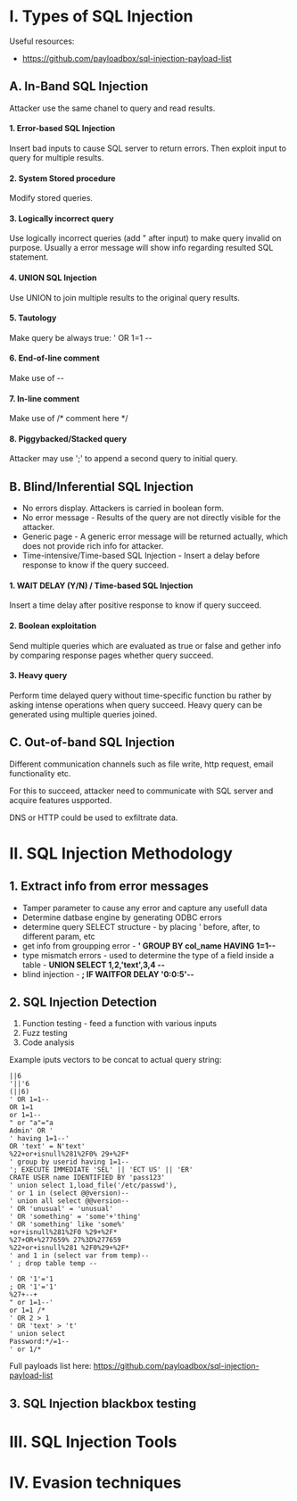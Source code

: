 # I. Types of SQL Injection
Useful resources:
- https://github.com/payloadbox/sql-injection-payload-list

## A. In-Band SQL Injection
Attacker use the same chanel to query and read results.

#### 1. Error-based SQL Injection
Insert bad inputs to cause SQL server to return errors. Then exploit input to query for multiple results.

#### 2. System Stored procedure
Modify stored queries.

#### 3. Logically incorrect query
Use logically incorrect queries (add " after input) to make query invalid on purpose. Usually a error message will show info regarding resulted SQL statement.

#### 4. UNION SQL Injection
Use UNION to join multiple results to the original query results.

#### 5. Tautology
Make query be always true: ' OR 1=1 --

#### 6. End-of-line comment
Make use of --

#### 7. In-line comment
Make use of /* comment here \*/

#### 8. Piggybacked/Stacked query
Attacker may use ';' to append a second query to initial query.

## B.  Blind/Inferential SQL Injection
- No errors display. Attackers is carried in boolean form.
- No error message - Results of the query are not directly visible for the attacker.
- Generic page - A generic error message will be returned actually, which does not provide rich info for attacker.
- Time-intensive/Time-based SQL Injection - Insert a delay before response to know if the query succeed. 

#### 1. WAIT DELAY (Y/N) / Time-based SQL Injection
Insert a time delay after positive response to know if query succeed.

#### 2. Boolean exploitation
Send multiple queries which are evaluated as true or false and gether info by comparing response pages whether query succeed.

#### 3. Heavy query
Perform time delayed query without time-specific function bu rather by asking intense operations when query succeed. Heavy query can be generated using multiple queries joined.


## C. Out-of-band SQL Injection
Different communication channels such as file write, http request, email functionality etc.

For this to succeed, attacker need to communicate with SQL server and acquire features uspported.

DNS or HTTP could be used to exfiltrate data.

# II. SQL Injection Methodology

## 1. Extract info from error messages
- Tamper parameter to cause any error and capture any usefull data
- Determine datbase engine by generating ODBC errors
- determine query SELECT structure - by placing ' before, after, to different param, etc
- get info from groupping error - **' GROUP BY col_name HAVING 1=1--**
- type mismatch errors - used to determine the type of a field inside a table - **UNION SELECT 1,2,'text',3,4 --**
- blind injection - **; IF <condition> WAITFOR DELAY '0:0:5'--**

## 2. SQL Injection Detection
1. Function testing - feed a function with various inputs
2. Fuzz testing
3. Code analysis

Example iputs vectors to be concat to actual query string:
```
||6 
'||'6 
(||6) 
' OR 1=1--
OR 1=1 
or 1=1--
" or "a"="a 
Admin' OR ' 
' having 1=1--' 
OR 'text' = N'text'
%22+or+isnull%281%2F0% 29+%2F*
' group by userid having 1=1--
'; EXECUTE IMMEDIATE 'SEL' || 'ECT US' || 'ER'
CRATE USER name IDENTIFIED BY 'pass123' 
' union select 1,load_file('/etc/passwd'),
' or 1 in (select @@version)--
' union all select @@version--
' OR 'unusual' = 'unusual'
' OR 'something' = 'some'+'thing'
' OR 'something' like 'some%'
+or+isnull%281%2F0 %29+%2F*
%27+OR+%277659% 27%3D%277659
%22+or+isnull%281 %2F0%29+%2F*
' and 1 in (select var from temp)--
' ; drop table temp --

' OR '1'='1 
; OR '1'='1' 
%27+--+ 
" or 1=1--' 
or 1=1 /* 
' OR 2 > 1 
' OR 'text' > 't' 
' union select 
Password:*/=1--
' or 1/*
```

Full payloads list here: https://github.com/payloadbox/sql-injection-payload-list


## 3. SQL Injection blackbox testing



# III. SQL Injection Tools

# IV. Evasion techniques

